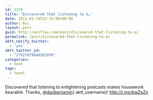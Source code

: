 ```yaml
---
id: 1274
title: 'Discovered that listening to e…'
date: 2011-01-19T23:15:09+00:00
author: Avi
layout: post
guid: http://aviflax.com/post/discovered-that-listening-to-e/
permalink: /post/discovered-that-listening-to-e/
aktt_notify_twitter:
  - 'yes'
aktt_twitter_id:
  - "27927079840382976"
categories:
  - none
tags:
  - tweet
---
```

Discovered that listening to enlightening podcasts makes housework bearable. Thanks, @[danbenjamin](http://twitter.com/danbenjamin){.aktt_username}! <a href="http://j.mp/bwZeZx" rel="nofollow">http://j.mp/bwZeZx</a>